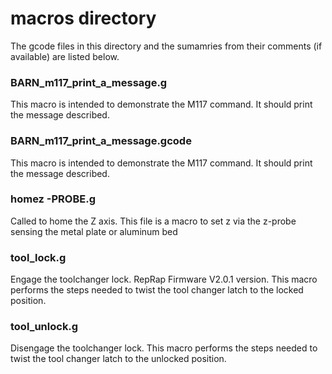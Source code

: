 # macros directory
The gcode files in this directory and the sumamries from their comments (if available) are listed below.

### BARN_m117_print_a_message.g
 This macro is intended to demonstrate the M117 command. It should print the message described.
### BARN_m117_print_a_message.gcode
 This macro is intended to demonstrate the M117 command. It should print the message described.
### homez -PROBE.g
Called to home the Z axis.  This file is a macro to set z via the z-probe sensing the metal plate or aluminum bed 
### tool_lock.g
 Engage the toolchanger lock. RepRap Firmware V2.0.1 version. This macro performs the steps needed to twist the tool changer latch to the locked position.
### tool_unlock.g
 Disengage the toolchanger lock.  This macro performs the steps needed to twist the tool changer latch to the unlocked position.
